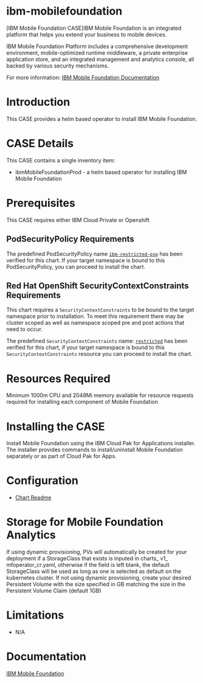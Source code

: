 # ibm-mobilefoundation
[IBM Mobile Foundation CASE]IBM Mobile Foundation is an integrated platform that helps you extend your business to mobile devices.

IBM Mobile Foundation Platform includes a comprehensive development environment, mobile-optimized runtime middleware, a private enterprise application store, and an integrated management and analytics console, all backed by various security mechanisms.

For more information: [IBM Mobile Foundation Documentation](https://mobilefirstplatform.ibmcloud.com/tutorials/en/foundation/8.0/)

# Introduction
This CASE provides a helm based operator to install IBM Mobile Foundation.

# CASE Details
This CASE contains a single inventory item:
- ibmMobileFoundationProd - a helm based operator for installing IBM Mobile Foundation

# Prerequisites
This CASE requires either IBM Cloud Private or Openshift

## PodSecurityPolicy Requirements
The predefined PodSecurityPolicy name [`ibm-restricted-psp`](https://ibm.biz/cpkspec-psp) has been verified for this chart. If your target namespace is bound to this PodSecurityPolicy, you can proceed to install the chart.

## Red Hat OpenShift SecurityContextConstraints Requirements
This chart requires a `SecurityContextConstraints` to be bound to the target namespace prior to installation. To meet this requirement there may be cluster scoped as well as namespace scoped pre and post actions that need to occur.

The predefined `SecurityContextConstraints` name: [`restricted`](https://ibm.biz/cpkspec-scc) has been verified for this chart, if your target namespace is bound to this `SecurityContextConstraints` resource you can proceed to install the chart.

# Resources Required
Minimum 1000m CPU and 2048Mi memory available for resource requests required for installing each component of Mobile Foundation

# Installing the CASE
Install Mobile Foundation using the IBM Cloud Pak for Applications installer. The installer provides commands to install/uninstall Mobile Foundation separately or as part of Cloud Pak for Apps.

# Configuration
- [Chart Readme](../../operators/mf-operator/helm-charts/ibm-mobilefoundation-prod/README.md) 

# Storage for Mobile Foundation Analytics 
If using dynamic provisioning, PVs will automatically be created for your deployment if a StorageClass that exists is inputed in charts_ v1_ mfoperator_cr.yaml, otherwise if the field is left blank, the default StorageClass will be used as long as one is selected as default on the kubernetes cluster.
If not using dynamic provisioning, create your desired Persistent Volume with the size specified in GB matching the size in the Persistent Volume Claim (default 1GB)

# Limitations
- N/A
# Documentation

[IBM Mobile Foundation](https://mobilefirstplatform.ibmcloud.com/tutorials/en/foundation/8.0)